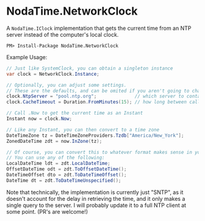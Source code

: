 NodaTime.NetworkClock
=====================

A `NodaTime.IClock` implementation that gets the current time from an NTP server instead of the computer's local clock.

```
PM> Install-Package NodaTime.NetworkClock
```

Example Usage:

```csharp
// Just like SystemClock, you can obtain a singleton instance
var clock = NetworkClock.Instance;

// Optionally, you can adjust some settings.
// These are the defaults, and can be omited if you aren't going to change them.
clock.NtpServer = "pool.ntp.org";              // which server to contact
clock.CacheTimeout = Duration.FromMinutes(15); // how long between calls to the server

// Call .Now to get the current time as an Instant
Instant now = clock.Now;

// Like any Instant, you can then convert to a time zone
DateTimeZone tz = DateTimeZoneProviders.Tzdb["America/New_York"];
ZonedDateTime zdt = now.InZone(tz);

// Of course, you can convert this to whatever format makes sense in your application.
// You can use any of the following:
LocalDateTime ldt = zdt.LocalDateTime;
OffsetDateTime odt = zdt.ToOffsetDateTime();
DateTimeOffset dto = zdt.ToDateTimeOffset();
DateTime dt = zdt.ToDateTimeUnspecified();
```

Note that technically, the implementation is currently just "SNTP", as it doesn't account for the delay in retrieving the time, and it only makes a single query to the server.   I will probably update it to a full NTP client at some point.  (PR's are welcome!)
